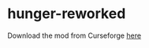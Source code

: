 # hunger-reworked

Download the mod from Curseforge [here](https://www.curseforge.com/minecraft/mc-mods/hunger-reworked)
